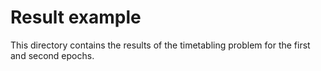 # Result example

This directory contains the results of the timetabling problem for the first and second epochs.
